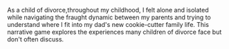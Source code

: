 As a child of divorce,throughout my childhood, I felt alone and isolated while navigating
        the fraught dynamic between my parents and trying to understand where I fit into
        my dad's new cookie-cutter family life. This narrative game explores 
        the experiences many children of divorce face but don't often discuss.
